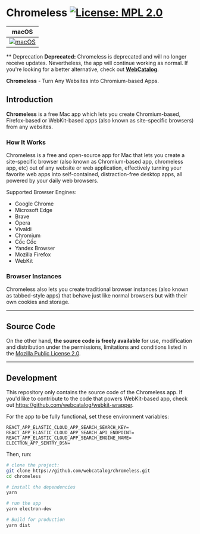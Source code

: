 # Chromeless [![License: MPL 2.0](https://img.shields.io/badge/License-MPL%202.0-brightgreen.svg)](LICENSE)

|macOS|
|---|
|[![macOS](https://github.com/webcatalog/chromeless/workflows/macOS/badge.svg)](https://github.com/webcatalog/chromeless/actions?query=workflow:%22macOS%22)|

** Deprecation
**Deprecated:** Chromeless is deprecated and will no longer receive updates. Nevertheless, the app will continue working as normal. If you're looking for a better alternative, check out **[WebCatalog](https://webcatalog.io/webcatalog/)**.

**Chromeless** - Turn Any Websites into Chromium-based Apps.

## Introduction
**Chromeless** is a free Mac app which lets you create Chromium-based, Firefox-based or WebKit-based apps (also known as site-specific browsers) from any websites.

### How It Works
Chromeless is a free and open-source app for Mac that lets you create a site-specific browser (also known as Chromium-based app, chromeless app, etc) out of any website or web application, effectively turning your favorite web apps into self-contained, distraction-free desktop apps, all powered by your daily web browsers.

Supported Browser Engines:
- Google Chrome
- Microsoft Edge
- Brave
- Opera
- Vivaldi
- Chromium
- Cốc Cốc
- Yandex Browser
- Mozilla Firefox
- WebKit

### Browser Instances
Chromeless also lets you create traditional browser instances (also known as tabbed-style apps) that behave just like normal browsers but with their own cookies and storage.


---

## Source Code
On the other hand, **the source code is freely available** for use, modification and distribution under the permissions, limitations and conditions listed in the [Mozilla Public License 2.0](LICENSE).

---

## Development
This repository only contains the source code of the Chromeless app. If you'd like to contribute to the code that powers WebKit-based app, check out <https://github.com/webcatalog/webkit-wrapper>.

For the app to be fully functional, set these environment variables:
```
REACT_APP_ELASTIC_CLOUD_APP_SEARCH_SEARCH_KEY=
REACT_APP_ELASTIC_CLOUD_APP_SEARCH_API_ENDPOINT=
REACT_APP_ELASTIC_CLOUD_APP_SEARCH_ENGINE_NAME=
ELECTRON_APP_SENTRY_DSN=
```

Then, run:
```bash
# clone the project:
git clone https://github.com/webcatalog/chromeless.git
cd chromeless

# install the dependencies
yarn

# run the app
yarn electron-dev

# Build for production
yarn dist
```
